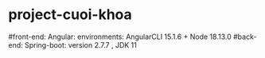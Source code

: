 # project-cuoi-khoa
#front-end: Angular: environments: AngularCLI 15.1.6 + Node 18.13.0
#back-end: Spring-boot: version 2.7.7 , JDK 11
